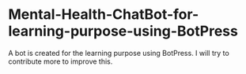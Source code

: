 # Mental-Health-ChatBot-for-learning-purpose-using-BotPress
A bot is created for the learning purpose using BotPress. I will try to contribute more to improve this.

